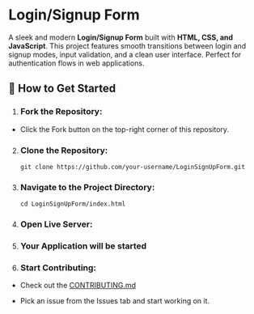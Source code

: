 # Login/Signup Form

A sleek and modern **Login/Signup Form** built with **HTML, CSS, and JavaScript**. This project features smooth transitions between login and signup modes, input validation, and a clean user interface. Perfect for authentication flows in web applications.



## 🚀 How to Get Started

1. ### Fork the Repository:

  - Click the Fork button on the top-right corner of this repository.

2. ###  Clone the Repository:

      `git clone https://github.com/your-username/LoginSignUpForm.git`
   

4. ### Navigate to the Project Directory:

       cd LoginSignUpForm/index.html
       

6. ### Open Live Server:

   

7. ### Your Application will be started


8. ### Start Contributing:

 - Check out the [CONTRIBUTING.md](https://github.com/programming-club-knit/LoginSignUpForm/blob/main/CONTRIBUTING.md)

 - Pick an issue from the Issues tab and start working on it.
